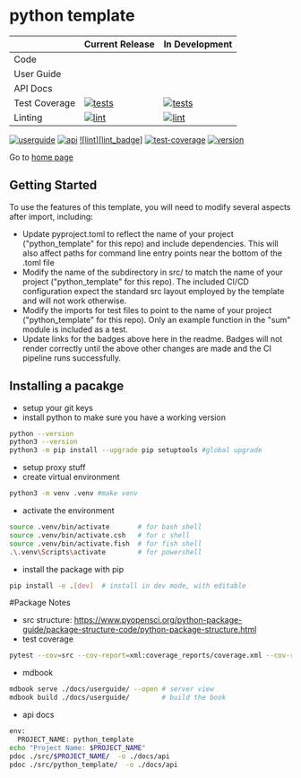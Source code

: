 # python template

|               | **Current Release** |  **In Development**  |
|-------------  |-------------------  |----------------------|
| Code          |                     |                      |
| User Guide    |
| API Docs      |
| Test Coverage | [![tests][tests_main_badge]](https://atpolonsky.github.io/python_template/coverage_reports/main/htmlcov/index.html) | [![tests][tests_dev_badge]](https://atpolonsky.github.io/python_template/coverage_reports/dev/htmlcov/index.html) |
| Linting       | [![lint][lint_main_badge]](https://atpolonsky.github.io/python_template/logs/lint-main.log) | [![lint][lint_dev_badge]](https://atpolonsky.github.io/python_template/logs/lint-dev.log) |


[![userguide][userguide_badge]](https://atpolonsky.github.io/python_template/docs/userguide/book/index.html) [![api][api_badge]](https://atpolonsky.github.io/python_template/docs/api/index.html) [![lint][lint_badge]](https://atpolonsky.github.io/python_template/logs/lint.log) [![test-coverage][test-coverage_badge]](https://atpolonsky.github.io/python_template/coverage_reports/htmlcov/index.html) [![version][version_badge]](https://github.com/atpolonsky/python_template/)

Go to [home page](https://github.com/atpolonsky/python_template)


[tests_main_badge]: https://atpolonsky.github.io/python_template/badges/test-coverage-main.svg
[tests_dev_badge]: https://atpolonsky.github.io/python_template/badges/test-coverage-dev.svg
[lint_main_badge]: https://atpolonsky.github.io/python_template/badges/lint-main.svg
[lint_dev_badge]: https://atpolonsky.github.io/python_template/badges/lint-dev.svg




[userguide_badge]: https://atpolonsky.github.io/python_template/badges/userguide.svg
[api_badge]: https://atpolonsky.github.io/python_template/badges/api.svg
[test-coverage_badge]: https://atpolonsky.github.io/python_template/badges/test-coverage.svg
[version_badge]: https://atpolonsky.github.io/python_template/badges/version.svg

## Getting Started

To use the features of this template, you will need to modify several aspects after import, including:

- Update pyproject.toml to reflect the name of your project  ("python_template" for this repo) and include dependencies. This will also affect paths for command line entry points near the bottom of the .toml file 
- Modify the name of the subdirectory in src/ to match the name of your project ("python_template" for this repo). The included CI/CD configuration expect the standard src layout employed by the template and will not work otherwise.
- Modify the imports for test files to point to the name of your project ("python_template" for this repo). Only an example function in the "sum" module is included as a test.
- Update links for the badges above here in the readme. Badges will not render correctly until the above other changes are made and the CI pipeline runs successfully.

## Installing a pacakge

- setup your git keys
- install python to make sure you have a working version
```bash
python --version
python3 --version
python3 -m pip install --upgrade pip setuptools #global upgrade
```

- setup proxy stuff
- create virtual environment
```bash
python3 -m venv .venv #make venv
```

- activate the environment
```bash
source .venv/bin/activate       # for bash shell
source .venv/bin/activate.csh   # for c shell
source .venv/bin/activate.fish  # for fish shell
.\.venv\Scripts\activate        # for powershell
```

- install the package with pip 
```bash
pip install -e .[dev]  # install in dev mode, with editable
```
#Package Notes

- src structure: https://www.pyopensci.org/python-package-guide/package-structure-code/python-package-structure.html
- test coverage
```bash
pytest --cov=src --cov-report=xml:coverage_reports/coverage.xml --cov-report=html:coverage_reports/htmlcov --cov-report=term tests/
```

- mdbook
```bash
mdbook serve ./docs/userguide/ --open # server view
mdbook build ./docs/userguide/        # build the book
```

- api docs
```bash
env:
  PROJECT_NAME: python_template
echo "Project Name: $PROJECT_NAME"
pdoc ./src/$PROJECT_NAME/  -o ./docs/api
pdoc ./src/python_template/  -o ./docs/api
```
